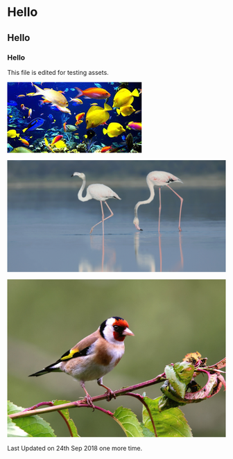 # Hello
## Hello
### Hello
This file is edited for testing assets.

![abc](DevImages/Fish_5bc48e44ee4d6b20c491d029.jpg)

![abc](Examples/Bird-5ba0d373ee4d6b20c491bc23_5ba8c49c015cc616d89dce2d.jpg)

![abc](Examples/Bird-5ba0d373ee4d6b20c491bc24_5ba8c49c015cc616d89dce2e.jpg)

Last Updated on 24th Sep 2018 one more time.
